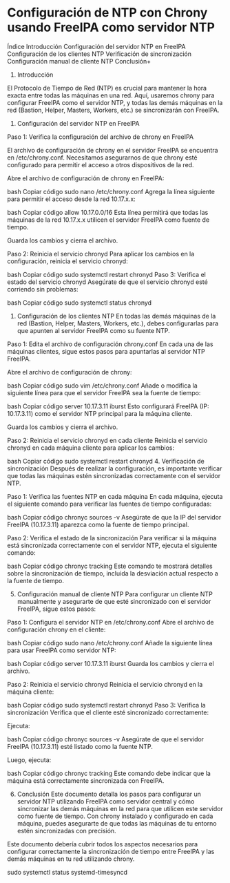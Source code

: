 # Configuración de NTP con Chrony usando FreeIPA como servidor NTP

Índice
Introducción
Configuración del servidor NTP en FreeIPA
Configuración de los clientes NTP
Verificación de sincronización
Configuración manual de cliente NTP
Conclusión+

1. Introducción
   
El Protocolo de Tiempo de Red (NTP) es crucial para mantener la hora exacta entre todas las máquinas en una red. Aquí, usaremos chrony para configurar FreeIPA como el servidor NTP, y todas las demás máquinas en la red (Bastion, Helper, Masters, Workers, etc.) se sincronizarán con FreeIPA.

1. Configuración del servidor NTP en FreeIPA
   
Paso 1: Verifica la configuración del archivo de chrony en FreeIPA

El archivo de configuración de chrony en el servidor FreeIPA se encuentra en /etc/chrony.conf. Necesitamos asegurarnos de que chrony esté configurado para permitir el acceso a otros dispositivos de la red.

Abre el archivo de configuración de chrony en FreeIPA:

bash
Copiar código
sudo nano /etc/chrony.conf
Agrega la línea siguiente para permitir el acceso desde la red 10.17.x.x:

bash
Copiar código
allow 10.17.0.0/16
Esta línea permitirá que todas las máquinas de la red 10.17.x.x utilicen el servidor FreeIPA como fuente de tiempo.

Guarda los cambios y cierra el archivo.

Paso 2: Reinicia el servicio chronyd
Para aplicar los cambios en la configuración, reinicia el servicio chronyd:

bash
Copiar código
sudo systemctl restart chronyd
Paso 3: Verifica el estado del servicio chronyd
Asegúrate de que el servicio chronyd esté corriendo sin problemas:

bash
Copiar código
sudo systemctl status chronyd
1. Configuración de los clientes NTP
En todas las demás máquinas de la red (Bastion, Helper, Masters, Workers, etc.), debes configurarlas para que apunten al servidor FreeIPA como su fuente NTP.

Paso 1: Edita el archivo de configuración chrony.conf
En cada una de las máquinas clientes, sigue estos pasos para apuntarlas al servidor NTP FreeIPA.

Abre el archivo de configuración de chrony:

bash
Copiar código
sudo vim /etc/chrony.conf
Añade o modifica la siguiente línea para que el servidor FreeIPA sea la fuente de tiempo:

bash
Copiar código
server 10.17.3.11 iburst
Esto configurará FreeIPA (IP: 10.17.3.11) como el servidor NTP principal para la máquina cliente.

Guarda los cambios y cierra el archivo.

Paso 2: Reinicia el servicio chronyd en cada cliente
Reinicia el servicio chronyd en cada máquina cliente para aplicar los cambios:

bash
Copiar código
sudo systemctl restart chronyd
4. Verificación de sincronización
Después de realizar la configuración, es importante verificar que todas las máquinas estén sincronizadas correctamente con el servidor NTP.

Paso 1: Verifica las fuentes NTP en cada máquina
En cada máquina, ejecuta el siguiente comando para verificar las fuentes de tiempo configuradas:

bash
Copiar código
chronyc sources -v
Asegúrate de que la IP del servidor FreeIPA (10.17.3.11) aparezca como la fuente de tiempo principal.

Paso 2: Verifica el estado de la sincronización
Para verificar si la máquina está sincronizada correctamente con el servidor NTP, ejecuta el siguiente comando:

bash
Copiar código
chronyc tracking
Este comando te mostrará detalles sobre la sincronización de tiempo, incluida la desviación actual respecto a la fuente de tiempo.

5. Configuración manual de cliente NTP
Para configurar un cliente NTP manualmente y asegurarte de que esté sincronizado con el servidor FreeIPA, sigue estos pasos:

Paso 1: Configura el servidor NTP en /etc/chrony.conf
Abre el archivo de configuración chrony en el cliente:

bash
Copiar código
sudo nano /etc/chrony.conf
Añade la siguiente línea para usar FreeIPA como servidor NTP:

bash
Copiar código
server 10.17.3.11 iburst
Guarda los cambios y cierra el archivo.

Paso 2: Reinicia el servicio chronyd
Reinicia el servicio chronyd en la máquina cliente:

bash
Copiar código
sudo systemctl restart chronyd
Paso 3: Verifica la sincronización
Verifica que el cliente esté sincronizado correctamente:

Ejecuta:

bash
Copiar código
chronyc sources -v
Asegúrate de que el servidor FreeIPA (10.17.3.11) esté listado como la fuente NTP.

Luego, ejecuta:

bash
Copiar código
chronyc tracking
Este comando debe indicar que la máquina está correctamente sincronizada con FreeIPA.

6. Conclusión
Este documento detalla los pasos para configurar un servidor NTP utilizando FreeIPA como servidor central y cómo sincronizar las demás máquinas en la red para que utilicen este servidor como fuente de tiempo. Con chrony instalado y configurado en cada máquina, puedes asegurarte de que todas las máquinas de tu entorno estén sincronizadas con precisión.

Este documento debería cubrir todos los aspectos necesarios para configurar correctamente la sincronización de tiempo entre FreeIPA y las demás máquinas en tu red utilizando chrony.



sudo systemctl status systemd-timesyncd
